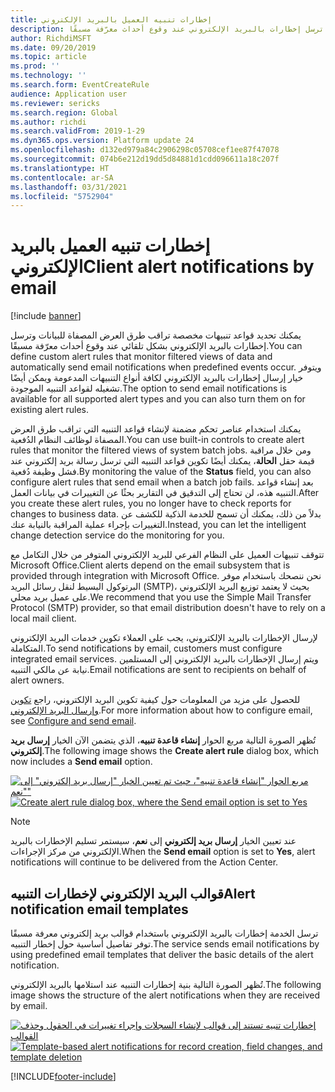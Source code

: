 ```yaml
---
title: إخطارات تنبيه‬ العميل بالبريد الإلكتروني
description: يوفر هذا الموضوع معلومات حول كيفية إعداد القواعد التي ترسل إخطارات بالبريد الإلكتروني عند وقوع أحداث معرّفة مسبقًا.
author: RichdiMSFT
ms.date: 09/20/2019
ms.topic: article
ms.prod: ''
ms.technology: ''
ms.search.form: EventCreateRule
audience: Application user
ms.reviewer: sericks
ms.search.region: Global
ms.author: richdi
ms.search.validFrom: 2019-1-29
ms.dyn365.ops.version: Platform update 24
ms.openlocfilehash: d132ed979a84c2906298c05708cef1ee87f47078
ms.sourcegitcommit: 074b6e212d19dd5d84881d1cdd096611a18c207f
ms.translationtype: HT
ms.contentlocale: ar-SA
ms.lasthandoff: 03/31/2021
ms.locfileid: "5752904"
---
```

# <a name="client-alert-notifications-by-email"></a><span data-ttu-id="b6c3c-103">إخطارات تنبيه‬ العميل بالبريد الإلكتروني</span><span class="sxs-lookup"><span data-stu-id="b6c3c-103">Client alert notifications by email</span></span>

[!include [banner](../includes/banner.md)]

<span data-ttu-id="b6c3c-104">يمكنك تحديد قواعد تنبيهات مخصصة تراقب طرق العرض المصفاة للبيانات وترسل إخطارات بالبريد الإلكتروني بشكل تلقائي عند وقوع أحداث معرّفة مسبقًا.</span><span class="sxs-lookup"><span data-stu-id="b6c3c-104">You can define custom alert rules that monitor filtered views of data and automatically send email notifications when predefined events occur.</span></span> <span data-ttu-id="b6c3c-105">ويتوفر خيار إرسال إخطارات بالبريد الإلكتروني لكافة أنواع التنبيهات المدعومة ويمكن أيضًا تشغيله لقواعد التنبيه الموجودة.</span><span class="sxs-lookup"><span data-stu-id="b6c3c-105">The option to send email notifications is available for all supported alert types and you can also turn them on for existing alert rules.</span></span>

<span data-ttu-id="b6c3c-106">يمكنك استخدام عناصر تحكم مضمنة لإنشاء قواعد التنبيه التي تراقب طرق العرض المصفاة لوظائف النظام الدُفعية.</span><span class="sxs-lookup"><span data-stu-id="b6c3c-106">You can use built-in controls to create alert rules that monitor the filtered views of system batch jobs.</span></span> <span data-ttu-id="b6c3c-107">ومن خلال مراقبة قيمة حقل **الحالة**، يمكنك أيضًا تكوين قواعد التنبيه التي ترسل رسالة بريد إلكتروني عند فشل وظيفة دُفعية.</span><span class="sxs-lookup"><span data-stu-id="b6c3c-107">By monitoring the value of the **Status** field, you can also configure alert rules that send email when a batch job fails.</span></span> <span data-ttu-id="b6c3c-108">بعد إنشاء قواعد التنبيه هذه، لن تحتاج إلى التدقيق في التقارير بحثًا عن التغييرات في بيانات العمل.</span><span class="sxs-lookup"><span data-stu-id="b6c3c-108">After you create these alert rules, you no longer have to check reports for changes to business data.</span></span> <span data-ttu-id="b6c3c-109">بدلاً من ذلك، يمكنك أن تسمح للخدمة الذكية للكشف عن التغييرات بإجراء عملية المراقبة بالنيابة عنك.</span><span class="sxs-lookup"><span data-stu-id="b6c3c-109">Instead, you can let the intelligent change detection service do the monitoring for you.</span></span>

<span data-ttu-id="b6c3c-110">تتوقف تنبيهات العميل على النظام الفرعي للبريد الإلكتروني المتوفر من خلال التكامل مع Microsoft Office.</span><span class="sxs-lookup"><span data-stu-id="b6c3c-110">Client alerts depend on the email subsystem that is provided through integration with Microsoft Office.</span></span> <span data-ttu-id="b6c3c-111">نحن ننصحك باستخدام موفر البرتوكول البسيط لنقل رسائل البريد (SMTP)، بحيث لا يعتمد توزيع البريد الإلكتروني على عميل بريد محلي.</span><span class="sxs-lookup"><span data-stu-id="b6c3c-111">We recommend that you use the Simple Mail Transfer Protocol (SMTP) provider, so that email distribution doesn't have to rely on a local mail client.</span></span>

<span data-ttu-id="b6c3c-112">لإرسال الإخطارات بالبريد الإلكتروني، يجب على العملاء تكوين خدمات البريد الإلكتروني المتكاملة.</span><span class="sxs-lookup"><span data-stu-id="b6c3c-112">To send notifications by email, customers must configure integrated email services.</span></span> <span data-ttu-id="b6c3c-113">ويتم إرسال الإخطارات بالبريد الإلكتروني إلى المستلمين نيابة عن مالكي التنبيه.</span><span class="sxs-lookup"><span data-stu-id="b6c3c-113">Email notifications are sent to recipients on behalf of alert owners.</span></span>

<span data-ttu-id="b6c3c-114">للحصول على مزيد من المعلومات حول كيفية تكوين البريد الإلكتروني، راجع [تكوين وإرسال البريد الإلكتروني](../organization-administration/configure-email.md).</span><span class="sxs-lookup"><span data-stu-id="b6c3c-114">For more information about how to configure email, see [Configure and send email](../organization-administration/configure-email.md).</span></span>

<span data-ttu-id="b6c3c-115">تُظهر الصورة التالية مربع الحوار **إنشاء قاعدة تنبيه**، الذي يتضمن الآن الخيار **إرسال بريد إلكتروني**.</span><span class="sxs-lookup"><span data-stu-id="b6c3c-115">The following image shows the **Create alert rule** dialog box, which now includes a **Send email** option.</span></span>

<span data-ttu-id="b6c3c-116">[![مربع الحوار "إنشاء قاعدة تنبيه"، حيث تم تعيين الخيار "إرسال بريد إلكتروني" إلى "نعم"](./media/Create-alert-rule-form.png)](./media/Create-alert-rule-form.png)</span><span class="sxs-lookup"><span data-stu-id="b6c3c-116">[![Create alert rule dialog box, where the Send email option is set to Yes](./media/Create-alert-rule-form.png)](./media/Create-alert-rule-form.png)</span></span>

> [!NOTE]
> <span data-ttu-id="b6c3c-117">عند تعيين الخيار **إرسال بريد إلكتروني** إلى **نعم**، سيستمر تسليم الإخطارات بالبريد الإلكتروني من مركز الإجراءات.</span><span class="sxs-lookup"><span data-stu-id="b6c3c-117">When the **Send email** option is set to **Yes**, alert notifications will continue to be delivered from the Action Center.</span></span>

## <a name="alert-notification-email-templates"></a><span data-ttu-id="b6c3c-118">قوالب البريد الإلكتروني لإخطارات التنبيه</span><span class="sxs-lookup"><span data-stu-id="b6c3c-118">Alert notification email templates</span></span>

<span data-ttu-id="b6c3c-119">ترسل الخدمة إخطارات بالبريد الإلكتروني باستخدام قوالب بريد إلكتروني معرفة مسبقًا توفر تفاصيل أساسية حول إخطار التنبيه.</span><span class="sxs-lookup"><span data-stu-id="b6c3c-119">The service sends email notifications by using predefined email templates that deliver the basic details of the alert notification.</span></span>

<span data-ttu-id="b6c3c-120">تُظهر الصورة التالية بنية إخطارات التنبيه عند استلامها بالبريد الإلكتروني.</span><span class="sxs-lookup"><span data-stu-id="b6c3c-120">The following image shows the structure of the alert notifications when they are received by email.</span></span>

<span data-ttu-id="b6c3c-121">[![إخطارات تنبيه تستند إلى قوالب لإنشاء السجلات وإجراء تغييرات في الحقول وحذف القوالب](./media/Alert-email-templates.png)](./media/Alert-email-templates.png)</span><span class="sxs-lookup"><span data-stu-id="b6c3c-121">[![Template-based alert notifications for record creation, field changes, and template deletion](./media/Alert-email-templates.png)](./media/Alert-email-templates.png)</span></span>


[!INCLUDE[footer-include](../../../includes/footer-banner.md)]
